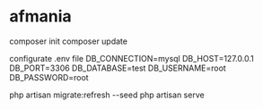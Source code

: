 # afmania
composer init
composer update

configurate .env file 
  DB_CONNECTION=mysql
  DB_HOST=127.0.0.1
  DB_PORT=3306
  DB_DATABASE=test
  DB_USERNAME=root
  DB_PASSWORD=root
  
php artisan migrate:refresh --seed
php artisan serve
